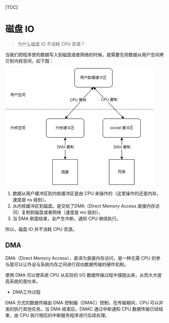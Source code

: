 [TOC]

# 磁盘 IO

> 为什么磁盘 IO 不消耗 CPU 资源？

当我们把程序里的数据写入到磁盘或者网络的时候，就需要先将数据从用户空间拷贝到内核空间，如下图：

![IO操作.drawio](.磁盘IO.assets/IO操作.drawio.png)

1. 数据从用户缓冲区到内核缓冲区是由 CPU 来操作的（这里操作的还是内存，速度是 ns 级别）。
2. 从内核缓冲区到磁盘。是交给了DMA（Direct Memory Access 直接内存访问）复制到磁盘或者网络（速度是 ms 级别）。
3. 当 DMA 刷盘结束，会产生中断，通知 CPU 继续执行。

所以，磁盘 IO 并不消耗 CPU 资源。

## DMA

DMA（Direct Memory Access），直译为直接内存访问，是一种无需 CPU 的参与就可以让外设与系统内存之间进行双向数据传输的硬件机制。

使用 DMA 可以使系统 CPU 从实际的 I/O 数据传输过程中摆脱出来，从而大大提高系统的吞吐率。

- DMA工作过程

DMA 方式的数据传输由 DMA 控制器（DMAC）控制，在传输期间，CPU 可以并发的执行其他任务。当 DMA 结束后，DMAC 通过中断通知 CPU 数据传输已经结束，由 CPU 执行相应的中断服务程序进行后续处理。